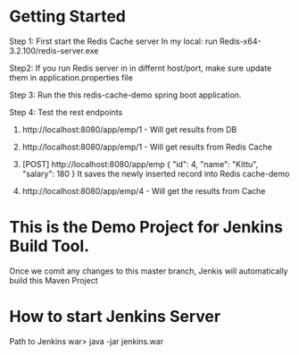 # Getting Started

Step 1: First start the Redis Cache server
In my local: run Redis-x64-3.2.100/redis-server.exe

Step2: If you run Redis server in in differnt host/port, make sure update them in application.properties file

Step 3: Run the this redis-cache-demo spring boot application.

Step 4: Test the rest endpoints

1. http://localhost:8080/app/emp/1 - Will get results from DB
2. http://localhost:8080/app/emp/1 - Will get results from Redis Cache

1. [POST] http://localhost:8080/app/emp
{
    "id": 4,
    "name": "Kittu",
    "salary": 180
}
 It saves the newly inserted record into Redis cache-demo
 2. http://localhost:8080/app/emp/4 - Will get the results from Cache
 
 
 # This is the Demo Project for Jenkins Build Tool.
 
 Once we comit any changes to this master branch, Jenkis will automatically build this Maven Project
 
 # How to start Jenkins Server
 Path to Jenkins war> java -jar jenkins.war
 
 

